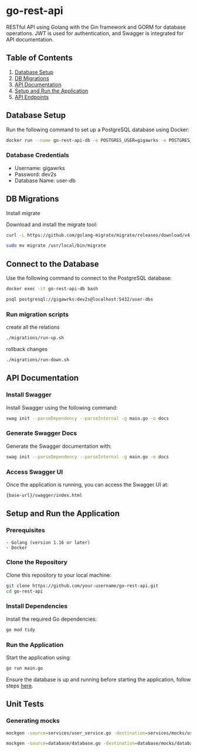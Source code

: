 # go-rest-api

RESTful API using Golang with the Gin framework and GORM for database operations. JWT is used for authentication, and Swagger is integrated for API documentation.

## Table of Contents

1. [Database Setup](#database-setup)
2. [DB Migrations](#db-migrations)
3. [API Documentation](#api-documentation)
4. [Setup and Run the Application](#setup-and-run-the-application)
5. [API Endpoints](#api-endpoints)

## Database Setup

Run the following command to set up a PostgreSQL database using Docker:

```sh
docker run --name go-rest-api-db -e POSTGRES_USER=gigawrks -e POSTGRES_PASSWORD=dev2s -e POSTGRES_DB=user-db -p 5432:5432 -d postgres
```

### Database Credentials

-   Username: gigawrks
-   Password: dev2s
-   Database Name: user-db

## DB Migrations

Install migrate

Download and install the migrate tool:

```sh
curl -L https://github.com/golang-migrate/migrate/releases/download/v4.15.1/migrate.linux-amd64.tar.gz | tar xvz

sudo mv migrate /usr/local/bin/migrate
```

## Connect to the Database

Use the following command to connect to the PostgreSQL database:

```sh
docker exec -it go-rest-api-db bash

psql postgresql://gigawrks:dev2s@localhost:5432/user-dbs
```

### Run migration scripts

create all the relations

```sh
./migrations/run-up.sh
```

rollback changes

```sh
./migrations/run-down.sh
```

## API Documentation

### Install Swagger

Install Swagger using the following command:

```sh
swag init --parseDependency --parseInternal -g main.go -o docs
```

### Generate Swagger Docs

Generate the Swagger documentation with:

```sh
swag init --parseDependency --parseInternal -g main.go -o docs
```

### Access Swagger UI

Once the application is running, you can access the Swagger UI at:

```sh
{base-url}/swagger/index.html
```

## Setup and Run the Application

### Prerequisites

    - Golang (version 1.16 or later)
    - Docker

### Clone the Repository

Clone this repository to your local machine:

```sh
git clone https://github.com/your-username/go-rest-api.git
cd go-rest-api
```

### Install Dependencies

Install the required Go dependencies:

```sh
go mod tidy
```

### Run the Application

Start the application using:

```sh
go run main.go
```

Ensure the database is up and running before starting the application, follow steps [here](#database-setup).

## Unit Tests

### Generating mocks

```sh
mockgen -source=services/user_service.go -destination=services/mocks/user_service_mock.go -package=services

mockgen -source=database/database.go -destination=database/mocks/database_mock.go -package=database
```
